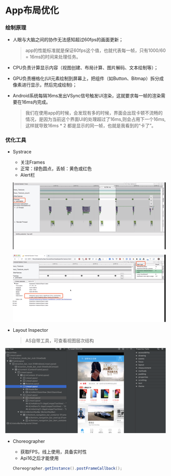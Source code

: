 # App布局优化

### 绘制原理

* 人眼与大脑之间的协作无法感知超过60fps的画面更新；

  > app的性能标准就是保证60fps这个值，也就代表每一帧，只有1000/60 = 16ms的时间来处理任务。 

* CPU负责计算显示内容（视图创建、布局计算、图片解码、文本绘制等）；

* GPU负责栅格化(UI元素绘制到屏幕上，把组件（如Button、Bitmap）拆分成像素进行显示，然后完成绘制)；

* Android系统每隔16ms发出VSync信号触发UI渲染，这就要求每一帧的渲染需要在16ms内完成。

  > 我们在使用app的时候，会发现有多的时候，界面会出现卡顿不流畅的情况，是因为当前这个界面UI的处理超过了16ms,则会占用下一个16ms,这样就导致16ms * 2 都是显示的同一帧，也就是我看到的“卡了”。

### 优化工具

* Systrace

  * 关注Frames
  * 正常：绿色圆点，丢帧：黄色或红色
  * Alert栏

  ![image](./images/Systrace-Frame.png)

  ![image](./images/Systrace-Alert.png)

* Layout Inspector

  > AS自带工具，可查看视图层次结构

![image](./images/Layout-Inspector.png)

* Choreographer

  * 获取FPS，线上使用，具备实时性
  * Api16之后才能使用

  ```java
  Choreographer.getInstance().postFrameCallback();
  ```

  